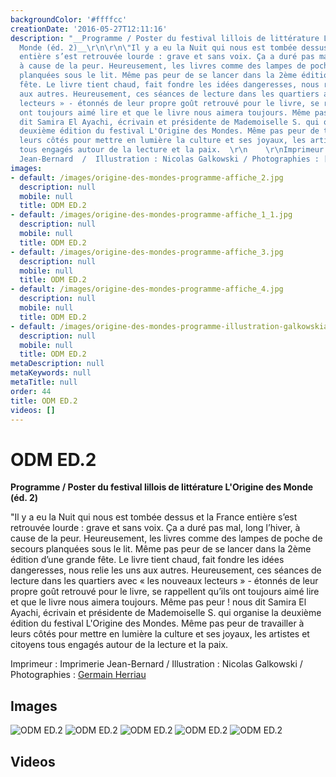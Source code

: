 ```yaml
---
backgroundColor: '#ffffcc'
creationDate: '2016-05-27T12:11:16'
description: "__Programme / Poster du festival lillois de littérature L'Origine des
  Monde (éd. 2)__\r\n\r\n\"Il y a eu la Nuit qui nous est tombée dessus et la France
  entière s’est retrouvée lourde : grave et sans voix. Ça a duré pas mal, long l’hiver,
  à cause de la peur. Heureusement, les livres comme des lampes de poche de secours
  planquées sous le lit. Même pas peur de se lancer dans la 2ème édition d’une grande
  fête. Le livre tient chaud, fait fondre les idées dangeresses, nous relie les uns
  aux autres. Heureusement, ces séances de lecture dans les quartiers avec « les nouveaux
  lecteurs » - étonnés de leur propre goût retrouvé pour le livre, se rappellent qu’ils
  ont toujours aimé lire et que le livre nous aimera toujours. Même pas peur ! nous
  dit Samira El Ayachi, écrivain et présidente de Mademoiselle S. qui organise la
  deuxième édition du festival L'Origine des Mondes. Même pas peur de travailler à
  leurs côtés pour mettre en lumière la culture et ses joyaux, les artistes et citoyens
  tous engagés autour de la lecture et la paix.  \r\n    \r\nImprimeur : Imprimerie
  Jean-Bernard  /  Illustration : Nicolas Galkowski / Photographies : [Germain Herriau](http://www.germainherriau.com)"
images:
- default: /images/origine-des-mondes-programme-affiche_2.jpg
  description: null
  mobile: null
  title: ODM ED.2
- default: /images/origine-des-mondes-programme-affiche_1_1.jpg
  description: null
  mobile: null
  title: ODM ED.2
- default: /images/origine-des-mondes-programme-affiche_3.jpg
  description: null
  mobile: null
  title: ODM ED.2
- default: /images/origine-des-mondes-programme-affiche_4.jpg
  description: null
  mobile: null
  title: ODM ED.2
- default: /images/origine-des-mondes-programme-illustration-galkowskiaffiche.jpg
  description: null
  mobile: null
  title: ODM ED.2
metaDescription: null
metaKeywords: null
metaTitle: null
order: 44
title: ODM ED.2
videos: []
---
```


# ODM ED.2

__Programme / Poster du festival lillois de littérature L'Origine des Monde (éd. 2)__

"Il y a eu la Nuit qui nous est tombée dessus et la France entière s’est retrouvée lourde : grave et sans voix. Ça a duré pas mal, long l’hiver, à cause de la peur. Heureusement, les livres comme des lampes de poche de secours planquées sous le lit. Même pas peur de se lancer dans la 2ème édition d’une grande fête. Le livre tient chaud, fait fondre les idées dangeresses, nous relie les uns aux autres. Heureusement, ces séances de lecture dans les quartiers avec « les nouveaux lecteurs » - étonnés de leur propre goût retrouvé pour le livre, se rappellent qu’ils ont toujours aimé lire et que le livre nous aimera toujours. Même pas peur ! nous dit Samira El Ayachi, écrivain et présidente de Mademoiselle S. qui organise la deuxième édition du festival L'Origine des Mondes. Même pas peur de travailler à leurs côtés pour mettre en lumière la culture et ses joyaux, les artistes et citoyens tous engagés autour de la lecture et la paix.  
    
Imprimeur : Imprimerie Jean-Bernard  /  Illustration : Nicolas Galkowski / Photographies : [Germain Herriau](http://www.germainherriau.com)

## Images

![ODM ED.2](/images/origine-des-mondes-programme-affiche_2.jpg)
![ODM ED.2](/images/origine-des-mondes-programme-affiche_1_1.jpg)
![ODM ED.2](/images/origine-des-mondes-programme-affiche_3.jpg)
![ODM ED.2](/images/origine-des-mondes-programme-affiche_4.jpg)
![ODM ED.2](/images/origine-des-mondes-programme-illustration-galkowskiaffiche.jpg)

## Videos